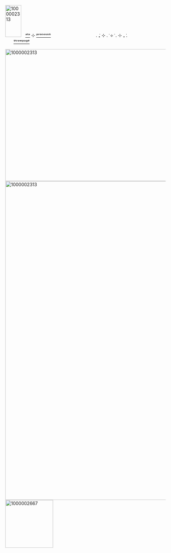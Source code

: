 <img width="50" height="100" alt="1000002313" src="https://watermelon.crd.co/assets/images/gallery18/7a492410.gif?v=e2e5e274" />ㅤ[ᵃᵗᵃ](https://bellasean.atabook.org/) ⊹ [ᵖʳᵒⁿᵒᵘⁿˢ](https://pronouns.cc/@LucidDreams)ㅤㅤㅤㅤㅤㅤㅤㅤㅤㅤㅤ. ݁₊ ⊹ . ݁ ⟡ ݁ . ⊹ ₊ ݁.ㅤㅤㅤㅤㅤㅤㅤㅤㅤㅤㅤ[ˢᵗʳᵃʷᵖᵃᵍᵉ](https://pizzafactoryy.straw.page)

<img width="736" height="414" alt="1000002313" src="https://github.com/user-attachments/assets/90da2488-4762-4cac-8ae8-8a042ce46927" />
<img width="1000" height="1000" alt="1000002313" src="https://dividers.crd.co/assets/images/gallery04/9fa2a9c9.gif?v=05d33f91" /><img width="150" height="150" alt="1000002667" src="https://github.com/user-attachments/assets/0339e07d-b417-4396-9df1-b67d89b60c40" />

